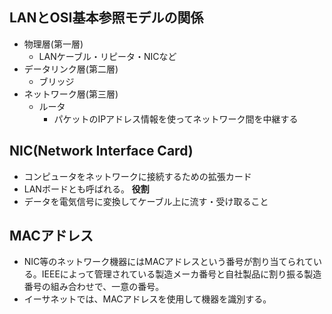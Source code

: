 ## LANとOSI基本参照モデルの関係
- 物理層(第一層)
  - LANケーブル・リピータ・NICなど
- データリンク層(第二層)
  - ブリッジ
- ネットワーク層(第三層)
  - ルータ
    - パケットのIPアドレス情報を使ってネットワーク間を中継する

## NIC(Network Interface Card)
- コンピュータをネットワークに接続するための拡張カード
- LANボードとも呼ばれる。
**役割**
- データを電気信号に変換してケーブル上に流す・受け取ること

## MACアドレス
- NIC等のネットワーク機器にはMACアドレスという番号が割り当てられている。IEEEによって管理されている製造メーカ番号と自社製品に割り振る製造番号の組み合わせで、一意の番号。
- イーサネットでは、MACアドレスを使用して機器を識別する。

